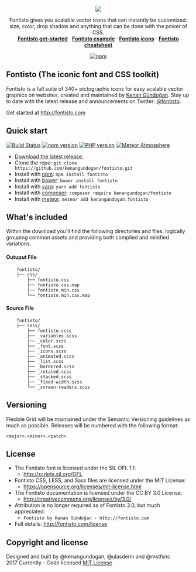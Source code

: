 <p align="center">
  <a href="http://fontisto.com"><img src="http://fontisto.com/assets/images/fontisto-cover.png"></a>
  
  <p align="center">
   Fontisto gives you scalable vector icons that can instantly be customized: size, color, drop shadow and anything that can be done with the power of CSS.
    <br>
    <a href="http://www.fontisto.com/get-started"><strong>Fontisto get-started</strong></a> &middot;
    <a href="http://fontisto.com/examples"><strong>Fontisto example</strong></a> &middot;
    <a href="http://fontisto.com/icons"><strong>Fontisto icons</strong></a> &middot;
    <a href="http://fontisto.com/icons-cheatsheet"><strong>Fontisto cheatsheet</strong></a>
  </p>
  <p align="center">
    <a href="https://www.npmjs.org/package/fontisto">
      <img src="https://img.shields.io/npm/v/fontisto.svg?style=flat" alt="npm">
    </a>
  </p>
</p>

## Fontisto (The iconic font and CSS toolkit)

Fontisto is a full suite of 340+ pictographic icons for easy scalable vector graphics on websites,
created and maintained by [Kenan Gündoğan](https://www.linkedin.com/in/kenangundogan).
Stay up to date with the latest release and announcements on Twitter:
[@fontisto](http://twitter.com/fontisto).

Get started at http://fontisto.com


## Quick start
[![Build Status](https://travis-ci.org/kenangundogan/fontisto.svg?branch=master)](https://travis-ci.org/kenangundogan/fontisto)
[![npm version](https://badge.fury.io/js/fontisto.svg)](https://badge.fury.io/js/fontisto)
[![PHP version](https://badge.fury.io/ph/kenangundogan%2Ffontisto.svg)](https://badge.fury.io/ph/kenangundogan%2Ffontisto)
[![Meteor Atmosphere](https://img.shields.io/badge/meteor-kenangundogan/fontisto-blue.svg)](https://atmospherejs.com/kenangundogan/fontisto)

- [Download the latest release.](http://fontisto.com/fontisto-compiled.zip)
- Clone the repo: `git clone https://github.com/kenangundogan/fontisto.git`
- Install with [npm](https://www.npmjs.com/package/fontisto): `npm install fontisto`
- Install with [bower](https://bower.io): `bower install fontisto`
- Install with [yarn](https://yarnpkg.com/en/package/fontisto): `yarn add fontisto`
- Install with [composer](https://packagist.org/packages/kenangundogan/fontisto): `composer require kenangundogan/fontisto`
- Install with [meteor](https://atmospherejs.com/kenangundogan/fontisto): `meteor add kenangundogan:fontisto`


## What's included
Within the download you'll find the following directories and files, logically grouping common assets and providing both compiled and minified variations. 

#### Outuput File

```
	fontisto/
	├── css/
		├── fontisto.css
		├── fontisto.css.map
		├── fontisto.min.css
		└── fontisto.min.css.map
```

#### Source File
```
	fontisto/
	├── sass/
		├── fontisto.scss
		├── _variables.scss
		├── _color.scss
		├── _font.scss
		├── _icons.scss
		├── _animated.scss
		├── _list.scss 
		├── _bordered.scss
		├── _rotated.scss
		├── _stacked.scss
		├── _fixed-width.scss
		└── _screen-readers.scss
```


## Versioning
Flexible Grid will be maintained under the Semantic Versioning guidelines as much as possible. Releases will be numbered with the following format:
```
<major>.<minor>.<patch>
```

## License

- The Fontisto font is licensed under the SIL OFL 1.1:
  - http://scripts.sil.org/OFL
- Fontisto CSS, LESS, and Sass files are licensed under the MIT License:
  - https://opensource.org/licenses/mit-license.html
- The Fontisto documentation is licensed under the CC BY 3.0 License:
  - http://creativecommons.org/licenses/by/3.0/
- Attribution is no longer required as of Fontisto 3.0, but much appreciated:
  - `Fontisto by Kenan Gündoğan - http://fontisto.com`
- Full details: http://fontisto.com/license


## Copyright and license
Designed and built by @kenangundogan, @ulasderin and @mstfsnc
<br>
2017 Currently - Code licensed [MIT License](https://github.com/kenangundogan/fontisto/blob/master/LICENSE)

